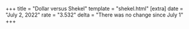 +++
title = "Dollar versus Shekel"
template = "shekel.html"
[extra]
date = "July  2, 2022"
rate = "3.532"
delta = "There was no change since July  1"
+++
